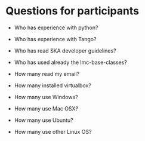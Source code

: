 # Questions for participants

 * Who has experience with python?
 * Who has experience with Tango?
 * Who  has read SKA  developer guidelines?
 * Who has used already the lmc-base-classes?

 * How many read my email?
 * How many installed virtualbox?
 * How many use Windows?
 * How many use Mac OSX?
 * How many use Ubuntu?
 
 * How many use other Linux OS?

